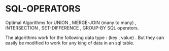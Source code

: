# SQL-OPERATORS
Optimal Algorithms for UNION , MERGE-JOIN (many to many) , INTERSECTION , SET-DIFFERENCE , GROUP-BY SQL operators.

The algorithms work for the following data type : (key , value) . But they can easily be modified to work for any king of data in an sql table.
